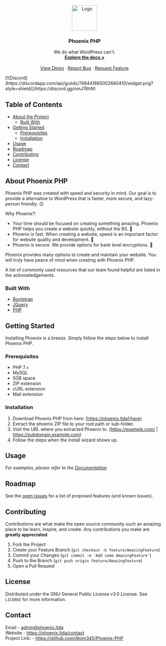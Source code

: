 <!-- PROJECT LOGO -->
<br />
<p align="center">
  <a href="https://phoenix.ltda">
    <img src="https://cdn.discordapp.com/attachments/696883408168681482/793637431127703602/phoenix_1.png" alt="Logo" width="80" height="80">
  </a>

  <h3 align="center">Phoenix PHP</h3>

  <p align="center">
    We do what WordPress can't.
    <br />
    <a href="https://phoenix.ltda/docsV2"><strong>Explore the docs »</strong></a>
    <br />
    <br />
    <a href="https://phoenix.ltda/demo">View Demo</a>
    ·
    <a href="https://github.com/AtomDev345/Phoenix-CMS/issues">Report Bug</a>
    ·
    <a href="https://github.com/AtomDev345/Phoenix-CMS/issues">Request Feature</a>
  </p>
  [![Discord](https://discordapp.com/api/guilds/748441865002680410/widget.png?style=shield)](https://discord.gg/nmJ76hN)
</p>

<!-- TABLE OF CONTENTS -->
## Table of Contents

* [About the Project](#about-the-project)
  * [Built With](#built-with)
* [Getting Started](#getting-started)
  * [Prerequisites](#prerequisites)
  * [Installation](#installation)
* [Usage](#usage)
* [Roadmap](#roadmap)
* [Contributing](#contributing)
* [License](#license)
* [Contact](#contact)



<!-- ABOUT THE PROJECT -->
## About Phoenix PHP

Phoenix PHP was created with speed and security in mind. Our goal is to provide a alternative to WordPress that is faster, more secure, and lazy-person friendly. 😉

Why Phoenix?:
* Your time should be focused on creating something amazing. Phoenix PHP helps you create a website quickly, without the BS. 🎨
* Phoenix is fast. When creating a website, speed is an important factor for website quality and development. 🚆
* Phoenix is secure. We provide options for bank level encryptions. 🔐

Phoenix provides many options to create and maintain your website. You will truly have peace of mind when creating with Phoenix PHP.

A list of commonly used resources that our team found helpful are listed in the acknowledgements.

### Built With
* [Bootstrap](https://getbootstrap.com)
* [JQuery](https://jquery.com)
* [PHP](https://www.php.net/)


<!-- GETTING STARTED -->
## Getting Started

Installing Phoenix is a breeze. Simply follow the steps below to install Phoenix PHP.

### Prerequisites
* PHP 7.+
* MySQL 
* 5GB space
* ZIP extension
* cURL extension
* Mail extension

### Installation

1. Download Phoenix PHP from here: [https://phoenix.ltda](here)
2. Extract the phoenix ZIP file to your root path or sub-folder.
3. Visit the URL where you extracted Phoenix to. (https://example.com/ | https://subdomain.example.com)
4. Follow the steps when the install wizard shows up.

<!-- USAGE EXAMPLES -->
## Usage

_For examples, please refer to the [Documentation](https://phoenix.ltda/docsV2)_

<!-- ROADMAP -->
## Roadmap

See the [open issues](https://github.com/othneildrew/Best-README-Template/issues) for a list of proposed features (and known issues).

<!-- CONTRIBUTING -->
## Contributing

Contributions are what make the open source community such an amazing place to be learn, inspire, and create. Any contributions you make are **greatly appreciated**.

1. Fork the Project
2. Create your Feature Branch (`git checkout -b feature/AmazingFeature`)
3. Commit your Changes (`git commit -m 'Add some AmazingFeature'`)
4. Push to the Branch (`git push origin feature/AmazingFeature`)
5. Open a Pull Request

<!-- LICENSE -->
## License

Distributed under the GNU General Public License v3.0 License. See `LICENSE` for more information.

<!-- CONTACT -->
## Contact

Email - admin@phoenix.ltda
<br>
Website - https://phoenix.ltda/contact
<br>
Project Link: - https://github.com/Atom345/Phoenix-PHP
